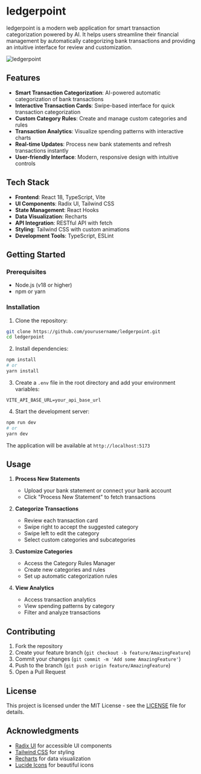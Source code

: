 # ledgerpoint

ledgerpoint is a modern web application for smart transaction categorization powered by AI. It helps users streamline their financial management by automatically categorizing bank transactions and providing an intuitive interface for review and customization.

![ledgerpoint](https://via.placeholder.com/800x400?text=ledgerpoint)

## Features

- **Smart Transaction Categorization**: AI-powered automatic categorization of bank transactions
- **Interactive Transaction Cards**: Swipe-based interface for quick transaction categorization
- **Custom Category Rules**: Create and manage custom categories and rules
- **Transaction Analytics**: Visualize spending patterns with interactive charts
- **Real-time Updates**: Process new bank statements and refresh transactions instantly
- **User-friendly Interface**: Modern, responsive design with intuitive controls

## Tech Stack

- **Frontend**: React 18, TypeScript, Vite
- **UI Components**: Radix UI, Tailwind CSS
- **State Management**: React Hooks
- **Data Visualization**: Recharts
- **API Integration**: RESTful API with fetch
- **Styling**: Tailwind CSS with custom animations
- **Development Tools**: TypeScript, ESLint

## Getting Started

### Prerequisites

- Node.js (v18 or higher)
- npm or yarn

### Installation

1. Clone the repository:
```bash
git clone https://github.com/yourusername/ledgerpoint.git
cd ledgerpoint
```

2. Install dependencies:
```bash
npm install
# or
yarn install
```

3. Create a `.env` file in the root directory and add your environment variables:
```env
VITE_API_BASE_URL=your_api_base_url
```

4. Start the development server:
```bash
npm run dev
# or
yarn dev
```

The application will be available at `http://localhost:5173`

## Usage

1. **Process New Statements**
   - Upload your bank statement or connect your bank account
   - Click "Process New Statement" to fetch transactions

2. **Categorize Transactions**
   - Review each transaction card
   - Swipe right to accept the suggested category
   - Swipe left to edit the category
   - Select custom categories and subcategories

3. **Customize Categories**
   - Access the Category Rules Manager
   - Create new categories and rules
   - Set up automatic categorization rules

4. **View Analytics**
   - Access transaction analytics
   - View spending patterns by category
   - Filter and analyze transactions

## Contributing

1. Fork the repository
2. Create your feature branch (`git checkout -b feature/AmazingFeature`)
3. Commit your changes (`git commit -m 'Add some AmazingFeature'`)
4. Push to the branch (`git push origin feature/AmazingFeature`)
5. Open a Pull Request

## License

This project is licensed under the MIT License - see the [LICENSE](LICENSE) file for details.

## Acknowledgments

- [Radix UI](https://www.radix-ui.com/) for accessible UI components
- [Tailwind CSS](https://tailwindcss.com/) for styling
- [Recharts](https://recharts.org/) for data visualization
- [Lucide Icons](https://lucide.dev/) for beautiful icons 
